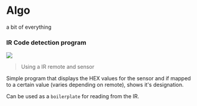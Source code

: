 # Algo
a bit of everything
  
  
### IR Code detection program

![](https://ardushop.ro/207-large_default/kit-ir-telecomanda-receptor-cablu.jpg)
> Using a IR remote and sensor

Simple program that displays the HEX values for the sensor and if mapped to a certain value (varies depending on remote), shows it's designation.  

Can be used as a `boilerplate` for reading from the IR.
